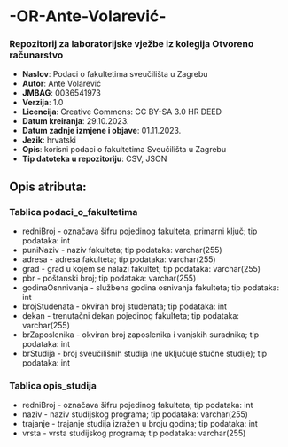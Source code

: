 # -OR-Ante-Volarević-
### Repozitorij za laboratorijske vježbe iz kolegija Otvoreno računarstvo
- **Naslov**: Podaci o fakultetima sveučilišta u Zagrebu
- **Autor**: Ante Volarević
- **JMBAG**: 0036541973
- **Verzija**: 1.0
- **Licencija**: Creative Commons: CC BY-SA 3.0 HR DEED 
- **Datum kreiranja**: 29.10.2023.
- **Datum zadnje izmjene i objave**: 01.11.2023.
- **Jezik**: hrvatski
- **Opis**: korisni podaci o fakultetima Sveučilišta u Zagrebu
- **Tip datoteka u repozitoriju**: CSV, JSON

## Opis atributa: 
### Tablica podaci_o_fakultetima
- redniBroj - označava šifru pojedinog fakulteta, primarni ključ; tip podataka: int
- puniNaziv - naziv fakulteta; tip podataka: varchar(255)
- adresa - adresa fakulteta; tip podataka: varchar(255)
- grad - grad u kojem se nalazi fakultet; tip podataka: varchar(255)
- pbr - poštanski broj; tip podataka: varchar(255)
- godinaOsnnivanja - službena godina osnivanja fakulteta; tip podataka: int
- brojStudenata - okviran broj studenata; tip podataka: int
- dekan - trenutačni dekan pojedinog fakulteta; tip podataka: varchar(255)
- brZaposlenika - okviran broj zaposlenika i vanjskih suradnika; tip podataka: int
- brStudija - broj sveučilišnih studija (ne uključuje stučne studije); tip podataka: int

### Tablica opis_studija
- redniBroj - označava šifru pojedinog fakulteta; tip podataka: int
- naziv - naziv studijskog programa; tip podataka: varchar(255)
- trajanje - trajanje studija izražen u broju godina; tip podataka: int
- vrsta - vrsta studijskog programa; tip podataka: varchar(255)
